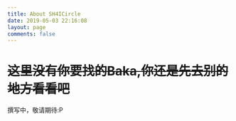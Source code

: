 ```yaml
---
title: About SH4ICircle
date: 2019-05-03 22:16:08
layout: page
comments: false
---
```

# ~~这里没有你要找的Baka,你还是先去别的地方看看吧~~
撰写中，敬请期待:P
